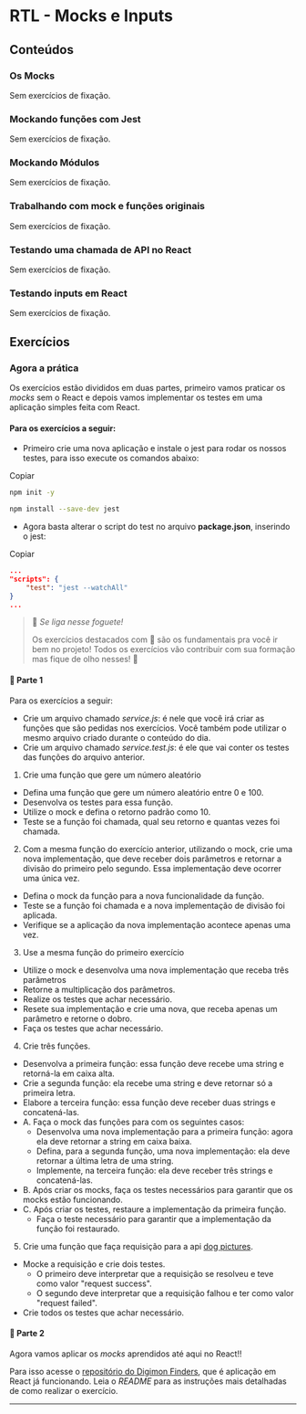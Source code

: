 # RTL - Mocks e Inputs

## Conteúdos

### Os Mocks

Sem exercícios de fixação.

### Mockando funções com Jest

Sem exercícios de fixação.

### Mockando Módulos

Sem exercícios de fixação.

### Trabalhando com mock e funções originais

Sem exercícios de fixação.

### Testando uma chamada de API no React

Sem exercícios de fixação.

### Testando inputs em React

Sem exercícios de fixação.

## Exercícios

### Agora a prática

Os exercícios estão divididos em duas partes, primeiro vamos praticar os *mocks* sem o React e depois vamos implementar os testes em uma aplicação simples feita com React.

#### Para os exercícios a seguir:

- Primeiro crie uma nova aplicação e instale o jest para rodar os nossos testes, para isso execute os comandos abaixo:

Copiar

```bash
npm init -y

npm install --save-dev jest
```

- Agora basta alterar o script do test no arquivo **package.json**, inserindo o jest:

Copiar

```json
...
"scripts": {
    "test": "jest --watchAll"
}
...
```

> 🚀 *Se liga nesse foguete!*
>
> Os exercícios destacados com 🚀 são os fundamentais pra você ir bem no projeto! Todos os exercícios vão contribuir com sua formação mas fique de olho nesses! 👀

#### 🚀 Parte 1

Para os exercícios a seguir:

- Crie um arquivo chamado *service.js*: é nele que você irá criar as funções que são pedidas nos exercícios. Você também pode utilizar o mesmo arquivo criado durante o conteúdo do dia.
- Crie um arquivo chamado *service.test.js*: é ele que vai conter os testes das funções do arquivo anterior.

1. Crie uma função que gere um número aleatório

- Defina uma função que gere um número aleatório entre 0 e 100.
- Desenvolva os testes para essa função.
- Utilize o mock e defina o retorno padrão como 10.
- Teste se a função foi chamada, qual seu retorno e quantas vezes foi chamada.

2. Com a mesma função do exercício anterior, utilizando o mock, crie uma nova implementação, que deve receber dois parâmetros e retornar a divisão do primeiro pelo segundo. Essa implementação deve ocorrer uma única vez.

- Defina o mock da função para a nova funcionalidade da função.
- Teste se a função foi chamada e a nova implementação de divisão foi aplicada.
- Verifique se a aplicação da nova implementação acontece apenas uma vez.

3. Use a mesma função do primeiro exercício

- Utilize o mock e desenvolva uma nova implementação que receba três parâmetros
- Retorne a multiplicação dos parâmetros.
- Realize os testes que achar necessário.
- Resete sua implementação e crie uma nova, que receba apenas um parâmetro e retorne o dobro.
- Faça os testes que achar necessário.

4. Crie três funções.

- Desenvolva a primeira função: essa função deve recebe uma string e retorná-la em caixa alta.
- Crie a segunda função: ela recebe uma string e deve retornar só a primeira letra.
- Elabore a terceira função: essa função deve receber duas strings e concatená-las.
- A. Faça o mock das funções para com os seguintes casos:
  - Desenvolva uma nova implementação para a primeira função: agora ela deve retornar a string em caixa baixa.
  - Defina, para a segunda função, uma nova implementação: ela deve retornar a última letra de uma string.
  - Implemente, na terceira função: ela deve receber três strings e concatená-las.
- B. Após criar os mocks, faça os testes necessários para garantir que os mocks estão funcionando.
- C. Após criar os testes, restaure a implementação da primeira função.
  - Faça o teste necessário para garantir que a implementação da função foi restaurado.

5. Crie uma função que faça requisição para a api [dog pictures](https://dog.ceo/dog-api/).

- Mocke a requisição e crie dois testes.
  - O primeiro deve interpretar que a requisição se resolveu e teve como valor "request success".
  - O segundo deve interpretar que a requisição falhou e ter como valor "request failed".
- Crie todos os testes que achar necessário.

#### 🚀 Parte 2

Agora vamos aplicar os *mocks* aprendidos até aqui no React!!

Para isso acesse o [repositório do Digimon Finders](https://github.com/tryber/exercise-digimon-finders), que é aplicação em React já funcionando. Leia o *README* para as instruções mais detalhadas de como realizar o exercício.

---

